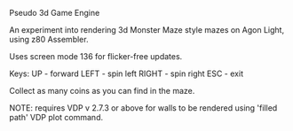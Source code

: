 Pseudo 3d Game Engine

An experiment into rendering 3d Monster Maze style mazes on Agon Light, using z80 Assembler.

Uses screen  mode 136 for flicker-free updates.

Keys:
UP - forward
LEFT - spin left
RIGHT - spin right
ESC - exit

Collect as many coins as you can find in the maze.


NOTE: requires VDP v 2.7.3 or above for walls to be rendered using 'filled path' VDP plot command.
